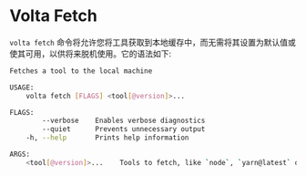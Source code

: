 # Volta Fetch

`volta fetch` 命令将允许您将工具获取到本地缓存中，而无需将其设置为默认值或使其可用，以供将来脱机使用。它的语法如下:

```bash
Fetches a tool to the local machine

USAGE:
    volta fetch [FLAGS] <tool[@version]>...

FLAGS:
        --verbose    Enables verbose diagnostics
        --quiet      Prevents unnecessary output
    -h, --help       Prints help information

ARGS:
    <tool[@version]>...    Tools to fetch, like `node`, `yarn@latest` or `your-package@^14.4.3`.
```
